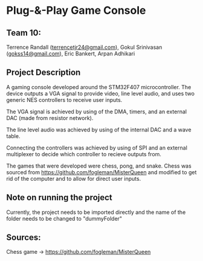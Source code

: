 # Plug-&-Play Game Console
## Team 10:
Terrence Randall (terrencetjr24@gmail.com), 
Gokul Srinivasan (gokss14@gmail.com),
Eric Bankert, 
Arpan Adhikari

## Project Description

A gaming console developed around the STM32F407 microcontroller. The device outputs a VGA signal to provide video,
line level audio, and uses two generic NES controllers to receive user inputs.

The VGA signal is achieved by using of the DMA, timers, and an external DAC (made from resistor network).

The line level audio was achieved by using of the internal DAC and a wave table.

Connecting the controllers was achieved by using of SPI and an external multiplexer to decide which controller to recieve outputs from.

The games that were developed were chess, pong, and snake. Chess was sourced from https://github.com/fogleman/MisterQueen and modified to 
get rid of the computer and to allow for direct user inputs.

## Note on running the project

Currently, the project needs to be imported directly and the name of the folder needs to be changed to "dummyFolder"

## Sources:

Chess game -> https://github.com/fogleman/MisterQueen


